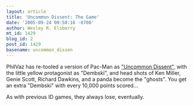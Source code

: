 ```yaml
---
layout: article
title: 'Uncommon Dissent: The Game'
date: '2005-09-24 09:50:16 -0700'
author: Wesley R. Elsberry
mt_id: 1429
blog_id: 2
post_id: 1429
basename: uncommon_dissen
---
```

PhilVaz has re-tooled a version of Pac-Man as ["Uncommon Dissent"](http://www.bringyou.to/games/UncommonDissent.htm), with the little yellow protagonist as "Dembski", and head shots of Ken Miller, Genie Scott, Richard Dawkins, and a panda become the "ghosts". You get an extra "Dembski" with every 10,000 points scored...

As with previous ID games, they always lose, eventually.
